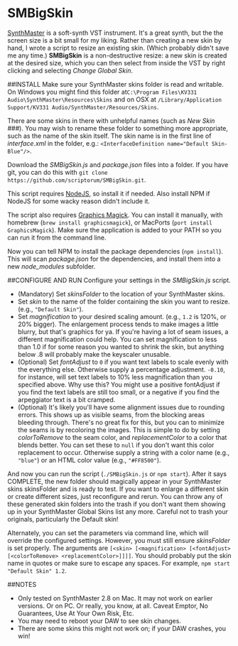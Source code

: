 # SMBigSkin
[SynthMaster](http://www.synthmaster.com/) is a soft-synth VST instrument. It's a great synth, but the the screen size is a bit small for my liking. Rather than creating a new skin by hand, I wrote a script to resize an existing skin. (Which probably didn't save me any time.) **SMBigSkin** is a non-destructive resize: a new skin is created at the desired size, which you can then select from inside the VST by right clicking and selecting *Change Global Skin*.

##INSTALL
Make sure your SynthMaster skins folder is read and writable.  On Windows you might find this folder at`C:\Program Files\KV331 Audio\SynthMaster\Resources\Skins` and on OSX at `/Library/Application Support/KV331 Audio/SynthMaster/Resources/Skins`.

There are some skins in there with unhelpful names (such as *New Skin ###*). You may wish to rename these folder to something more appropriate, such as the name of the skin itself. The skin name is in the first line of *interface.xml* in the folder, e.g.: ```<InterfaceDefinition name="Default Skin-Blue"/>```.

Download the *SMBigSkin.js* and *package.json* files into a folder. If you have git, you can do this with `git clone https://github.com/scriptorum/SMBigSkin.git`.

This script requires [NodeJS](https://nodejs.org/en/), so install it if needed. Also install NPM if NodeJS for some wacky reason didn't include it.

The script also requires [Graphics Magick](http://www.graphicsmagick.org/). You can install it manually, with homebrew (`brew install graphicsmagick`), or MacPorts (`port install GraphicsMagick`). Make sure the application is added to your PATH so you can run it from the command line.

Now you can tell NPM to install the package dependencies (`npm install`). This will scan *package.json* for the dependencies, and install them into a new *node_modules* subfolder.

##CONFIGURE AND RUN
Configure your settings in the *SMBigSkin.js* script.
  - (Mandatory) Set *skinsFolder* to the location of your SynthMaster skins.
  - Set *skin* to the name of the folder containing the skin you want to resize. (e.g., `"Default Skin"`).
  - Set *magnification* to your desired scaling amount. (e.g., `1.2` is 120%, or 20% bigger). The enlargement process tends to make images a little blurry, but that's graphics for ya. If you're having a lot of seam issues, a different magnification could help. You can set magnification to less than 1.0 if for some reason you wanted to shrink the skin, but anything below .8 will probably make the keyscaler unusable.
  - (Optional) Set *fontAdjust* to `0` if you want text labels to scale evenly with the everything else. Otherwise supply a percentage adjustment. `-0.10`, for instance, will set text labels to 10% less magnification than you specified above. Why use this? You might use a positive fontAdjust if you find the text labels are still too small, or a negative if you find the arpeggiator text is a bit cramped.
  - (Optional) It's likely you'll have some alignment issues due to rounding errors. This shows up as visible seams, from the blocking areas bleeding through. There's no great fix for this, but you can to minimize the seams is by recoloring the images. This is simple to do by setting *colorToRemove* to the seam color, and  *replacementColor* to a color that blends better. You can set these to `null` if you don't want this color replacement to occur. Otherwise supply a string with a color name (e.g., `"blue"`) or an HTML color value (e.g., `"#FF8500"`).
  
And now you can run the script (`./SMBigSkin.js` or `npm start`). After it says COMPLETE, the new folder should magically appear in your SynthMaster skins skinsFolder and is ready to test. If you want to enlarge a different skin or create different sizes, just reconfigure and rerun. You can throw any of these generated skin folders into the trash if you don't want them showing up in your SynthMaster Global Skins list any more. Careful not to trash your originals, particularly the Default skin!

Alternately, you can set the parameters via command line, which will override the configured settings. However, you must still ensure *skinsFolder* is set properly. The arguments are `[<skin> [<magnification> [<fontAdjust> [<colorToRemove> <replacementColor>]]]]`. You should probably put the skin name in quotes or make sure to escape any spaces. For example, `npm start "Default Skin" 1.2`.

##NOTES
* Only tested on SynthMaster 2.8 on Mac. It may not work on earlier versions. Or on PC. Or really, you know, at all. Caveat Emptor, No Guarantees, Use At Your Own Risk, Etc.
* You may need to reboot your DAW to see skin changes.
* There are some skins this might not work on; if your DAW crashes, you win! 
